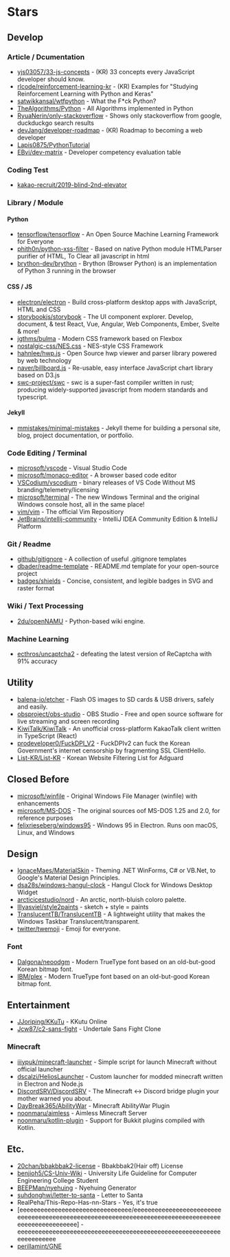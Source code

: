 # Stars

## Develop
### Article / Dcumentation
 * [yjs03057/33-js-concepts](https://github.com/yjs03057/33-js-concepts) - (KR) 33 concepts every JavaScript developer should know.
 * [rlcode/reinforcement-learning-kr](https://github.com/rlcode/reinforcement-learning-kr) - (KR) Examples for "Studying Reinforcement Learning with Python and Keras"
 * [satwikkansal/wtfpython](https://github.com/satwikkansal/wtfpython) - What the F*ck Python?
 * [TheAlgorithms/Python](https://github.com/TheAlgorithms/Python) - All Algorithms implemented in Python
 * [RyuaNerin/only-stackoverflow](https://github.com/RyuaNerin/only-stackoverflow) - Shows only stackoverflow from google, duckduckgo search results
 * [devJang/developer-roadmap](https://github.com/devJang/developer-roadmap) - (KR) Roadmap to becoming a web developer
 * [Lapis0875/PythonTutorial](https://github.com/Lapis0875/PythonTutorial)
 * [EBvi/dev-matrix](https://github.com/EBvi/dev-matrix) - Developer competency evaluation table

### Coding Test
 * [kakao-recruit/2019-blind-2nd-elevator](https://github.com/kakao-recruit/2019-blind-2nd-elevator)

### Library / Module
#### Python
 * [tensorflow/tensorflow](https://github.com/tensorflow/tensorflow) - An Open Source Machine Learning Framework for Everyone
 * [phith0n/python-xss-filter](https://github.com/phith0n/python-xss-filter) - Based on native Python module HTMLParser purifier of HTML, To Clear all javascript in html
 * [brython-dev/brython](https://github.com/brython-dev/brython) - Brython (Browser Python) is an implementation of Python 3 running in the browser
#### CSS / JS
 * [electron/electron](https://github.com/electron/electron) - Build cross-platform desktop apps with JavaScript, HTML and CSS
 * [storybookjs/storybook](https://github.com/storybookjs/storybook) - The UI component explorer. Develop, document, & test React, Vue, Angular, Web Components, Ember, Svelte & more!
 * [jgthms/bulma](https://github.com/jgthms/bulma) - Modern CSS framework based on Flexbox
 * [nostalgic-css/NES.css](https://github.com/nostalgic-css/NES.css) - NES-style CSS Framework
 * [hahnlee/hwp.js](https://github.com/hahnlee/hwp.js) - Open Source hwp viewer and parser library powered by web technology
 * [naver/billboard.js](https://github.com/naver/billboard.js) - Re-usable, easy interface JavaScript chart library based on D3.js
 * [swc-project/swc](https://github.com/swc-project/swc) - swc is a super-fast compiler written in rust; producing widely-supported javascript from modern standards and typescript.
#### Jekyll
 * [mmistakes/minimal-mistakes](https://github.com/mmistakes/minimal-mistakes) - Jekyll theme for building a personal site, blog, project documentation, or portfolio.

### Code Editing / Terminal
 * [microsoft/vscode](https://github.com/microsoft/vscode) - Visual Studio Code
  * [microsoft/monaco-editor](https://github.com/microsoft/monaco-editor) - A browser based code editor
  * [VSCodium/vscodium](https://github.com/VSCodium/vscodium) - binary releases of VS Code Without MS branding/telemetry/licensing
 * [microsoft/terminal](https://github.com/microsoft/terminal) - The new Windows Terminal and the original Windows console host, all in the same place!
 * [vim/vim](https://github.com/vim/vim) - The official Vim Repositiory
 * [JetBrains/intellij-community](https://github.com/JetBrains/intellij-community) - IntelliJ IDEA Community Edition & IntelliJ Platform

### Git / Readme
 * [github/gitignore](https://github.com/github/gitignore) - A collection of useful .gitignore templates
 * [dbader/readme-template](https://github.com/dbader/readme-template) - README.md template for your open-source project
 * [badges/shields](https://github.com/badges/shields) - Concise, consistent, and legible badges in SVG and raster format

### Wiki / Text Processing
 * [2du/openNAMU](https://github.com/2du/openNAMU) - Python-based wiki engine.

### Machine Learning
 * [ecthros/uncaptcha2](https://github.com/ecthros/uncaptcha2) - defeating the latest version of ReCaptcha with 91% accuracy

## Utility
 * [balena-io/etcher](https://github.com/balena-io/etcher) - Flash OS images to SD cards & USB drivers, safely and easily.
 * [obsproject/obs-studio](https://github.com/obsproject/obs-studio) - OBS Studio - Free and open source software for live streaming and screen recording
 * [KiwiTalk/KiwiTalk](https://github.com/KiwiTalk/KiwiTalk) - An unofficial cross-platform KakaoTalk client written in TypeScript (React)
 * [prodeveloper0/FuckDPI_V2](https://github.com/prodeveloper0/FuckDPI_V2) - FuckDPIv2 can fuck the Korean Government's internet censorship by fragmenting SSL ClientHello.
 * [List-KR/List-KR](https://github.com/List-KR/List-KR) - Korean Website Filtering List for Adguard

## Closed Before
 * [microsoft/winfile](https://github.com/microsoft/winfile) - Original Windows File Manager (winfile) with enhancements
 * [microsoft/MS-DOS](https://github.com/microsoft/MS-DOS) - The original sources oof MS-DOS 1.25 and 2.0, for reference purposes
 * [felixrieseberg/windows95](https://github.com/felixrieseberg/windows95) - Windows 95 in Electron. Runs oon macOS, Linux, and Windows

## Design
 * [IgnaceMaes/MaterialSkin](https://github.com/IgnaceMaes/MaterialSkin) - Theming .NET WinForms, C# or VB.Net, to Google's Material Design Principles.
 * [dsa28s/windows-hangul-clock](https://github.com/dsa28s/windows-hangul-clock) - Hangul Clock for Windows Desktop Widget
 * [arcticicestudio/nord](https://github.com/arcticicestudio/nord) - An arctic, north-bluish coloro palette.
 * [lllyasviel/style2paints](https://github.com/lllyasviel/style2paints) - sketch + style = paints
 * [TranslucentTB/TranslucentTB](https://github.com/TranslucentTB/TranslucentTB) - A lightweight utility that makes the Windows Taskbar Translucent/transparent.
 * [twitter/twemoji](https://github.com/twitter/twemoji) - Emoji for everyone.
### Font
 * [Dalgona/neoodgm](https://github.com/Dalgona/neodgm) - Modern TrueType font based on an old-but-good Korean bitmap font.
 * [IBM/plex](https://github.com/IBM/plex) - Modern TrueType font based on an old-but-good Korean bitmap font.

## Entertainment
 * [JJoriping/KKuTu](https://github.com/JJoriping/KKuTu) - KKutu Online
 * [Jcw87/c2-sans-fight](https://github.com/Jcw87/c2-sans-fight) - Undertale Sans Fight Clone
### Minecraft
 * [iiiypuk/minecraft-launcher](https://github.com/iiiypuk/minecraft-launcher) - Simple script for launch Minecraft without official launcher
 * [dscalzi/HeliosLauncher](https://github.com/dscalzi/HeliosLauncher) - Custom launcher for modded minecraft written in Electron and Node.js
 * [DiscordSRV/DiscordSRV](https://github.com/DiscordSRV/DiscordSRV) - The Minecraft <-> Discord bridge plugin your mother warned you about.
 * [DayBreak365/AbilityWar](https://github.com/DayBreak365/AbilityWar) - Minecraft AbilityWar Plugin
 * [noonmaru/aimless](https://github.com/noonmaru/aimless) - Aimless Minecraft Server
 * [noonmaru/kotlin-plugin](https://github.com/noonmaru/kotlin-plugin) - Support for Bukkit plugins compiled with Kotlin.

## Etc.
 * [20chan/bbakbbak2-license](https://github.com/20chan/bbakbbak2-license) - Bbakbbak2(Hair off) License
 * [benjioh5/CS-Univ-Wiki](https://github.com/benjioh5/CS-Univ-Wiki) - University Life Guideline for Computer Engineering College Student
 * [BEEPMan/nyehuing](https://github.com/BEEPMan/nyehuing) - Nyehuing Generator
 * [suhdonghwi/letter-to-santa](https://github.com/suhdonghwi/letter-to-santa) - Letter to Santa
 * RealPeha/This-Repo-Has-nn-Stars - Yes, it's true
 * [eeeeeeeeeeeeeeeeeeeeeeeeeeeeeeee/eeeeeeeeeeeeeeeeeeeeeeeeeeeeeeeeeeeeeeeeeeeeeeeeeeeeeeeeeeeeeeeeeeeeeeeeeeeeeeeeeeeeeeeeeeeeeeeeeeee] - eeeeeeeeeeeeeeeeeeeeeeeeeeeeeeeeeeeeeeeeeeeeeeeeeeeeeeeeeeeeeeeeeeeee
 * [perillamint/GNE](https://github.com/perillamint/GNE)